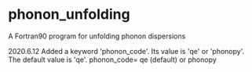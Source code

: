 # phonon_unfolding
A Fortran90 program for unfolding phonon dispersions

2020.6.12
Added a keyword 'phonon_code'. Its value is 'qe' or 'phonopy'. The default value is 'qe'.
phonon_code= qe (default) or phonopy

